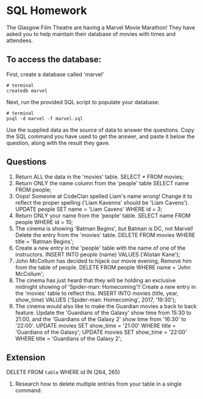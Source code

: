 # SQL Homework

The Glasgow Film Theatre are having a Marvel Movie Marathon! They have asked you to help maintain their database of movies with times and attendees.

## To access the database:

First, create a database called 'marvel'
```
# terminal
createdb marvel
```

Next, run the provided SQL script to populate your database:
```
# terminal
psql -d marvel -f marvel.sql
```

Use the supplied data as the source of data to answer the questions.  Copy the SQL command you have used to get the answer, and paste it below the question, along with the result they gave.

## Questions

1. Return ALL the data in the 'movies' table.
SELECT * FROM movies;
2. Return ONLY the name column from the 'people' table
SELECT name FROM people;
3. Oops! Someone at CodeClan spelled Liam's name wrong! Change it to reflect the proper spelling ('Liam Kavenns' should be 'Liam Cavens').
UPDATE people SET name = 'Liam Cavens' WHERE id = 3;
4. Return ONLY your name from the 'people' table.
SELECT name FROM people WHERE id = 10;
5. The cinema is showing 'Batman Begins', but Batman is DC, not Marvel! Delete the entry from the 'movies' table.
DELETE FROM movies WHERE title = 'Batman Begins';
6. Create a new entry in the 'people' table with the name of one of the instructors.
INSERT INTO people (name) VALUES ('Alistair Kane');
7. John McCollum has decided to hijack our movie evening, Remove him from the table of people.
DELETE FROM people WHERE name = 'John McCollum';
8. The cinema has just heard that they will be holding an exclusive midnight showing of 'Spider-man: Homecoming'!! Create a new entry in the 'movies' table to reflect this.
INSERT INTO movies (title, year, show_time) VALUES ('Spider-man: Homecoming', 2017, '19:30');
9. The cinema would also like to make the Guardian movies a back to back feature. Update the 'Guardians of the Galaxy' show time from 15:30 to 21:00, and the 'Guardians of the Galaxy 2' show time from '16:30' to '22:00'.
UPDATE movies SET show_time = '21:00' WHERE title = 'Guardians of the Galaxy';
UPDATE movies SET show_time = '22:00' WHERE title = 'Guardians of the Galaxy 2';
## Extension
DELETE FROM `table` WHERE id IN (264, 265)
1. Research how to delete multiple entries from your table in a single command.
